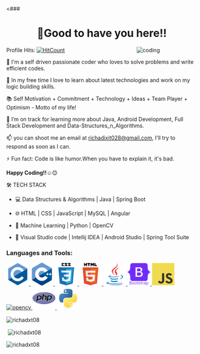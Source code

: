 <!-- - 👋 Hi, I’m Richa Dixit.
- 🔭 I'm a self driven passionate coder who loves to solve problems and write efficient codes.
- 📎 In my free time I love to learn about latest technologies and work on my logic building skills.
- 📚 Self Motivation + Commitment + Technology + Ideas + Team Player + Optimism - Motto of my life!
- 🌱 I’m on track for learning more about Java, Full Stack Development and Data-Structures_n_Algorithms. 
- 📫 you can shoot me an email at richadixit028@gmail.com, I'll try to respond as soon as I can.
- ⚡ Fun fact: Code is like humor.When you have to explain it, it's bad.

**Happy Coding!!**☺😊 -->
<### 
<h1 align="center">👋Good to have you here!!</h1>
<!-- <h4 align="center">Full-stack Developer</h4>  -->
<img align="right" alt="coding" width="160" src="https://c.tenor.com/AlUkiGkR2j8AAAAC/new-game-ahagon-umiko-programming.gif">

Profile Hits: [![HitCount](https://hits.dwyl.com/Richadxt08/Richadxt08.svg?style=flat-square)](http://hits.dwyl.com/Richadxt08/Richadxt08)

🔭 I'm a self driven passionate coder who loves to solve problems and write efficient codes.

📎 In my free time I love to learn about latest technologies and work on my logic building skills.

📚 Self Motivation + Commitment + Technology + Ideas + Team Player + Optimism - Motto of my life!

🌱 I’m on track for learning more about Java, Android Development, Full Stack Development and Data-Structures_n_Algorithms. 

📫 you can shoot me an email at richadixit028@gmail.com, I'll try to respond as soon as I can.

⚡ Fun fact: Code is like humor.When you have to explain it, it's bad.

**Happy Coding!!**☺😊





    
🛠 TECH STACK
                                                                                   
- 💻   Data Structures & Algorithms | Java | Spring Boot

- 🌐   HTML | CSS | JavaScript | MySQL | Angular

- 🐍   Machine Learning | Python | OpenCV

- 🔧   Visual Studio code | Intellij IDEA | Android Studio | Spring Tool Suite


                                                                                    
<h3 align="left">Languages and Tools:</h3>
<p align="left"><a href="https://www.cprogramming.com/" target="_blank" rel="noreferrer"> <img src="https://raw.githubusercontent.com/devicons/devicon/master/icons/c/c-original.svg" alt="c" width="60" height="60"/> </a> <a href="https://www.w3schools.com/cpp/" target="_blank" rel="noreferrer"> <img src="https://raw.githubusercontent.com/devicons/devicon/master/icons/cplusplus/cplusplus-original.svg" alt="cplusplus" width="60" height="60"/> </a> <a href="https://www.w3schools.com/css/" target="_blank" rel="noreferrer"> <img src="https://raw.githubusercontent.com/devicons/devicon/master/icons/css3/css3-original-wordmark.svg" alt="css3" width="60" height="60"/> </a> <a href="https://www.w3.org/html/" target="_blank" rel="noreferrer"> <img src="https://raw.githubusercontent.com/devicons/devicon/master/icons/html5/html5-original-wordmark.svg" alt="html5" width="60" height="60"/> </a> <a href="https://www.java.com" target="_blank" rel="noreferrer"> <img src="https://raw.githubusercontent.com/devicons/devicon/master/icons/java/java-original.svg" alt="java" width="60" height="60"/> </a><a href="https://getbootstrap.com" target="_blank" rel="noreferrer"> <img src="https://raw.githubusercontent.com/devicons/devicon/master/icons/bootstrap/bootstrap-plain-wordmark.svg" alt="bootstrap" width="60" height="60"/> </a> <a href="https://developer.mozilla.org/en-US/docs/Web/JavaScript" target="_blank" rel="noreferrer"> <img src="https://raw.githubusercontent.com/devicons/devicon/master/icons/javascript/javascript-original.svg" alt="javascript" width="60" height="60"/> </a> <a href="https://opencv.org/" target="_blank" rel="noreferrer"> <img src="https://www.vectorlogo.zone/logos/opencv/opencv-icon.svg" alt="opencv" width="60" height="60"/> </a> <a href="https://www.php.net" target="_blank" rel="noreferrer"> <img src="https://raw.githubusercontent.com/devicons/devicon/master/icons/php/php-original.svg" alt="php" width="60" height="60"/> </a> <a href="https://www.python.org" target="_blank" rel="noreferrer"> <img src="https://raw.githubusercontent.com/devicons/devicon/master/icons/python/python-original.svg" alt="python" width="60" height="60"/> </a> </p>

<p><img align="center" src="https://github-readme-stats.vercel.app/api/top-langs?username=richadxt08&layout=compact" alt="richadxt08" /></p>


<p>&nbsp;<img align="center" src="https://github-readme-stats.vercel.app/api?username=richadxt08&show_icons=true&locale=en" alt="richadxt08" /></p>

<p><img align="center" src="https://github-readme-streak-stats.herokuapp.com/?user=richadxt08&" alt="richadxt08" /></p>

